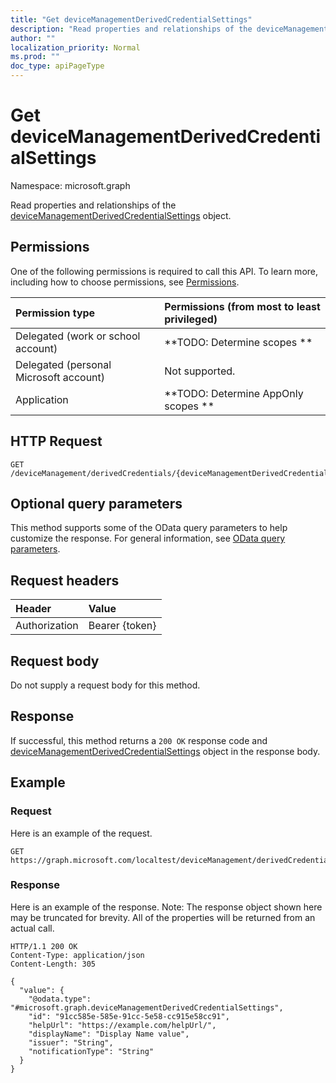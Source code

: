 ```yaml
---
title: "Get deviceManagementDerivedCredentialSettings"
description: "Read properties and relationships of the deviceManagementDerivedCredentialSettings object."
author: ""
localization_priority: Normal
ms.prod: ""
doc_type: apiPageType
---
```


# Get deviceManagementDerivedCredentialSettings

Namespace: microsoft.graph

Read properties and relationships of the [deviceManagementDerivedCredentialSettings](../resources/devicemanagementderivedcredentialsettings.md) object.

## Permissions
One of the following permissions is required to call this API. To learn more, including how to choose permissions, see [Permissions](/concepts/permissions-reference.md).

|Permission type|Permissions (from most to least privileged)|
|:---|:---|
|Delegated (work or school account)|**TODO: Determine scopes **|
|Delegated (personal Microsoft account)|Not supported.|
|Application|**TODO: Determine AppOnly scopes **|

## HTTP Request
<!-- {
  "blockType": "ignored"
}
-->
``` http
GET /deviceManagement/derivedCredentials/{deviceManagementDerivedCredentialSettingsId}
```

## Optional query parameters
This method supports some of the OData query parameters to help customize the response. For general information, see [OData query parameters](/graph/query-parameters).

## Request headers
|Header|Value|
|:---|:---|
|Authorization|Bearer {token}|

## Request body
Do not supply a request body for this method.

## Response
If successful, this method returns a `200 OK` response code and [deviceManagementDerivedCredentialSettings](../resources/devicemanagementderivedcredentialsettings.md) object in the response body.

## Example

### Request
Here is an example of the request.
<!-- {
  "blockType": "request",
  "name": "get_devicemanagementderivedcredentialsettings"
}
-->
``` http
GET https://graph.microsoft.com/localtest/deviceManagement/derivedCredentials/{deviceManagementDerivedCredentialSettingsId}
```

### Response
Here is an example of the response. Note: The response object shown here may be truncated for brevity. All of the properties will be returned from an actual call.
<!-- {
  "blockType": "response",
  "truncated": true,
  "@odata.type": "microsoft.graph.deviceManagementDerivedCredentialSettings"
}
-->
``` http
HTTP/1.1 200 OK
Content-Type: application/json
Content-Length: 305

{
  "value": {
    "@odata.type": "#microsoft.graph.deviceManagementDerivedCredentialSettings",
    "id": "91cc585e-585e-91cc-5e58-cc915e58cc91",
    "helpUrl": "https://example.com/helpUrl/",
    "displayName": "Display Name value",
    "issuer": "String",
    "notificationType": "String"
  }
}
```

